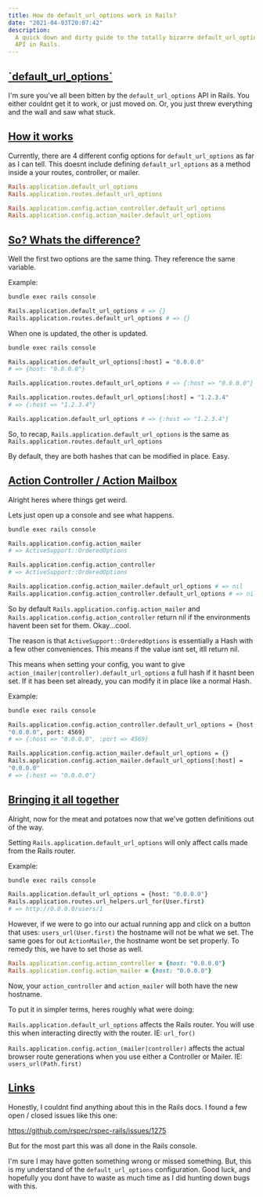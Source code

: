 ```yaml
---
title: How do default_url_options work in Rails?
date: "2021-04-03T20:07:42"
description:
  A quick down and dirty guide to the totally bizarre default_url_options
  API in Rails.
---
```


<h2 id="default-url-options">
  <a href="#default-url-options">
    `default_url_options`
  </a>
</h2>

I'm sure you've all been bitten by the `default_url_options` API in
Rails. You either couldnt get it to work, or just moved on. Or, you just
threw everything and the wall and saw what stuck.

<h2 id="how-it-works">
  <a href="#how-it-works">
    How it works
  </a>
</h2>

Currently, there are 4 different config options for `default_url_options` as far as I can tell.
This doesnt include defining `default_url_options` as a method inside a
your routes, controller, or mailer.

```rb
Rails.application.default_url_options
Rails.application.routes.default_url_options

Rails.application.config.action_controller.default_url_options
Rails.application.config.action_mailer.default_url_options
```

<h2 id="whats-the-difference">
  <a href="#whats-the-difference">
    So? Whats the difference?
  </a>
</h2>

Well the first two options are the same thing. They reference the same variable.

Example:

```bash
bundle exec rails console

Rails.application.default_url_options # => {}
Rails.application.routes.default_url_options # => {}
```

When one is updated, the other is updated.

```bash
bundle exec rails console

Rails.application.default_url_options[:host] = "0.0.0.0"
# => {host: "0.0.0.0"}

Rails.application.routes.default_url_options # => {:host => "0.0.0.0"}

Rails.application.routes.default_url_options[:host] = "1.2.3.4"
# => {:host => "1.2.3.4"}

Rails.application.default_url_options # => {:host => "1.2.3.4"}
```


So, to recap, `Rails.application.default_url_options` is the same as
`Rails.application.routes.default_url_options`

By default, they are both hashes that can be modified in place. Easy.

<h2 id="action-controller-mailbox">
  <a href="#action-controller-mailbox">
    Action Controller / Action Mailbox
  </a>
</h2>

Alright heres where things get weird.

Lets just open up a console and see what happens.

```bash
bundle exec rails console

Rails.application.config.action_mailer
# => ActiveSupport::OrderedOptions

Rails.application.config.action_controller
# => ActiveSupport::OrderedOptions

Rails.application.config.action_mailer.default_url_options # => nil
Rails.application.config.action_controller.default_url_options # => nil
```

So by default `Rails.application.config.action_mailer` and
`Rails.application.config.action_controller` return nil if the
environments havent been set for them. Okay...cool.

The reason is that `ActiveSupport::OrderedOptions` is essentially a Hash
with a few other conveniences. This means if the value isnt set, itll
return nil.

This means when setting your config, you want to give
`action_(mailer|controller).default_url_options` a full hash if it hasnt
been set. If it has been set already, you can modify it in place like a
normal Hash.

Example:

```bash
bundle exec rails console

Rails.application.config.action_controller.default_url_options = {host:
"0.0.0.0", port: 4569}
# => {:host => "0.0.0.0", :port => 4569}

Rails.application.config.action_mailer.default_url_options = {}
Rails.application.config.action_mailer.default_url_options[:host] =
"0.0.0.0"
# => {:host => "0.0.0.0"}
```

<h2 id="bring-it-around-town">
  <a href="#bring-it-around-town">
    Bringing it all together
  </a>
</h2>

Alright, now for the meat and potatoes now that we've gotten definitions
out of the way.

Setting `Rails.application.default_url_options` will only affect calls
made from the Rails router.

Example:

```bash
bundle exec rails console

Rails.application.default_url_options = {host: "0.0.0.0"}
Rails.application.routes.url_helpers.url_for(User.first)
# => http://0.0.0.0/users/1
```

However, if we were to go into our actual running app and click on a
button that uses: `users_url(User.first)` the hostname will not be what
we set. The same goes for out `ActionMailer`, the hostname wont be set
properly. To remedy this, we have to set those as well.

```rb
Rails.application.config.action_controller = {host: "0.0.0.0"}
Rails.application.config.action_mailer = {host: "0.0.0.0"}
```

Now, your `action_controller` and `action_mailer` will both have the
new hostname.

To put it in simpler terms, heres roughly what were doing:

`Rails.application.default_url_options` affects the Rails router.
You will use this when interacting directly with the router.
IE: `url_for()`

`Rails.application.config.action_(mailer|controller)` affects the actual
browser route generations when you use either a Controller or
Mailer.
IE: `users_url(Path.first)`

<h2 id="links">
  <a href="#links">
    Links
  </a>
</h2>

Honestly, I couldnt find anything about this in the Rails docs. I found
a few open / closed issues like this one:

https://github.com/rspec/rspec-rails/issues/1275

But for the most part this was all done in the Rails console.

I'm sure I may have gotten something wrong or missed something. But,
this is my understand of the `default_url_options` configuration. Good
luck, and hopefully you dont have to waste as much time as I did hunting
down bugs with this.
